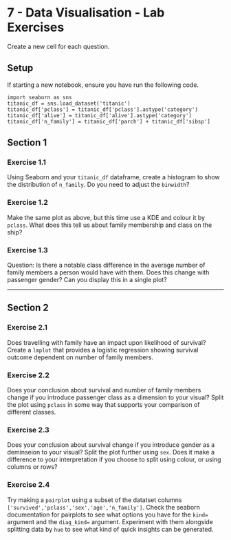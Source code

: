 # 7 - Data Visualisation - Lab Exercises
Create a new cell for each question.

## Setup
If starting a new notebook, ensure you have run the following code.
```
import seaborn as sns
titanic_df = sns.load_dataset('titanic')
titanic_df['pclass'] = titanic_df['pclass'].astype('category')
titanic_df['alive'] = titanic_df['alive'].astype('category')
titanic_df['n_family'] = titanic_df['parch'] + titanic_df['sibsp']

```

## Section 1
### Exercise 1.1
Using Seaborn and your `titanic_df` dataframe, create a histogram to show the distribution of `n_family`. Do you need to adjust the `binwidth`?

### Exercise 1.2
Make the same plot as above, but this time use a KDE and colour it by `pclass`. What does this tell us about family membership and class on the ship?

### Exercise 1.3
Question: Is there a notable class difference in the average number of family members a person would have with them. Does this change with passenger gender? Can you display this in a single plot?

---

## Section 2
### Exercise 2.1

Does travelling with family have an impact upon likelihood of survival? Create a `lmplot` that provides a logistic regression showing survival outcome dependent on number of family members.

### Exercise 2.2
Does your conclusion about survival and number of family members change if you introduce passenger class as a dimension to your visual? Split the plot using `pclass` in some way that supports your comparison of different classes.

### Exercise 2.3
Does your conclusion about survival change if you introduce gender as a deminseion to your visual? Split the plot further using `sex`. Does it make a difference to your interpretation if you choose to split using colour, or using columns or rows?

### Exercise 2.4
Try making a `pairplot` using a subset of the datatset columns `['survived','pclass','sex','age','n_family']`. Check the seaborn documentation for pairplots to see what options you have for the `kind=` argument and the `diag_kind=` argument. Experiment with them alongside splitting data by `hue` to see what kind of quick insights can be generated.
